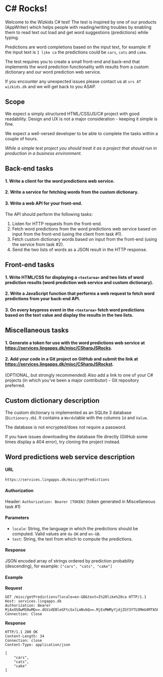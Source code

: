 # C# Rocks!

Welcome to the Wizkids C# test!
The test is inspired by one of our products (AppWriter) which helps people with reading/writing troubles by enabling them to read text out load and get word suggestions (predictions) while typing.

Predictions are word completions based on the input text, for example:
If the input text is `I like ca` the predictions could be `cars`, `cats` and `cake`.

The test requires you to create a small front-end and back-end that implements the word prediction functionality with results from a custom dictionary and our word prediction web service.

If you encounter any unexpected issues please contact us at `srs AT wizkids.dk` and we will get back to you ASAP.

## Scope

We expect a simply structured HTML/CSS/JS/C# project with good readability. Design and UX is not a major consideration - keeping it simple is fine.

We expect a well-versed developer to be able to complete the tasks within a couple of hours.

*While a simple test project you should treat it as a project that should run in production in a business environment.*

## Back-end tasks

#### 1. Write a client for the word predictions web service.

#### 2. Write a service for fetching words from the custom dictionary.

#### 3. Write a web API for your front-end.

The API should perform the following tasks:

1. Listen for HTTP requests from the front-end.
2. Fetch word predictions from the word predictions web service based on input from the front-end (using the client from task #1).
3. Fetch custom dictionary words based on input from the front-end (using the service from task #2).
4. Send the two lists of words as a JSON result in the HTTP response.


## Front-end tasks

#### 1. Write HTML/CSS for displaying a `<textarea>` and two lists of word prediction results (word prediction web service and custom dictionary).

#### 2. Write a JavaScript function that performs a web request to fetch word predictions from your back-end API.

#### 3. On every keypress event in the `<textarea>` fetch word predictions based on the text value and display the results in the two lists.


## Miscellaneous tasks

#### 1. Generate a token for use with the word predictions web service at https://services.lingapps.dk/misc/CSharpJSRocks.

#### 2. Add your code in a Git project on GitHub and submit the link at https://services.lingapps.dk/misc/CSharpJSRockst.

(OPTIONAL, but strongly recommended) Also add a link to one of your C# projects (in which you've been a major contributor) - Git repository preferred.

## Custom dictionary description

The custom dictionary is implemented as an SQLite 3 database (`Dictionary.db`). It contains a `Words`table with the columns `Id` and `Value`.

The database is not encrypted/does not require a password.

If you have issues downloading the database file directly (GitHub some times display a 404 error), try cloning the project instead.


## Word predictions web service description

#### URL
`https://services.lingapps.dk/misc/getPredictions`

#### Authorization
Header: `Authorization: Bearer [TOKEN]` (token generated in Miscellaneous task #1)

#### Parameters
  - `locale`: String, the language in which the predictions should be computed. Valid values are `da-DK` and `en-GB`.
  - `text`: String, the text from which to compute the predictions.

#### Response
JSON encoded array of strings ordered by prediction probability (descending), for example:
`["cars", "cats", "cake"]`

#### Example

**Request**
```
GET /misc/getPredictions?locale=en-GB&text=I%20like%20ca HTTP/1.1
Host: services.lingapps.dk
Authorization: Bearer MjAxOS0wMS0wMQ==.dGVzdEBleGFtcGxlLmNvbQ==.MjExMWMyYjdjZGY3YTU3MmU4MTA5OWY0MDgyMmM0OTk=
Connection: Close

```
**Response**
```
HTTP/1.1 200 OK
Content-Length: 34
Connection: close
Content-Type: application/json

[
    "cars",
    "cats",
    "cake"
]
```
